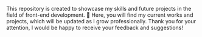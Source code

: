 This repository is created to showcase my skills and future projects in the field of front-end development. 🌟
  Here, you will find my current works and projects, which will be updated as I grow professionally. Thank you for your attention, I would be happy to receive your feedback and suggestions!
